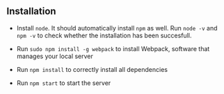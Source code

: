 ## Installation

- Install `node`. It should automatically install `npm` as well. Run `node -v` and `npm -v` to check whether the installation has been succesfull.

- Run `sudo npm install -g webpack` to install Webpack, software that manages your local server

- Run `npm install` to correctly install all dependencies

- Run `npm start` to start the server
